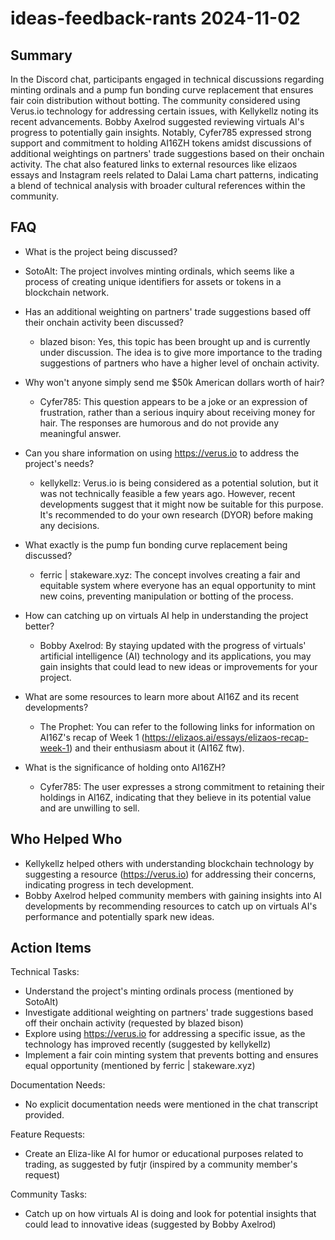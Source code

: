 # ideas-feedback-rants 2024-11-02

## Summary

In the Discord chat, participants engaged in technical discussions regarding minting ordinals and a pump fun bonding curve replacement that ensures fair coin distribution without botting. The community considered using Verus.io technology for addressing certain issues, with Kellykellz noting its recent advancements. Bobby Axelrod suggested reviewing virtuals AI's progress to potentially gain insights. Notably, Cyfer785 expressed strong support and commitment to holding AI16ZH tokens amidst discussions of additional weightings on partners' trade suggestions based on their onchain activity. The chat also featured links to external resources like elizaos essays and Instagram reels related to Dalai Lama chart patterns, indicating a blend of technical analysis with broader cultural references within the community.

## FAQ

- What is the project being discussed?
- SotoAlt: The project involves minting ordinals, which seems like a process of creating unique identifiers for assets or tokens in a blockchain network.

- Has an additional weighting on partners' trade suggestions based off their onchain activity been discussed?

    - blazed bison: Yes, this topic has been brought up and is currently under discussion. The idea is to give more importance to the trading suggestions of partners who have a higher level of onchain activity.

- Why won't anyone simply send me $50k American dollars worth of hair?

    - Cyfer785: This question appears to be a joke or an expression of frustration, rather than a serious inquiry about receiving money for hair. The responses are humorous and do not provide any meaningful answer.

- Can you share information on using https://verus.io to address the project's needs?

    - kellykellz: Verus.io is being considered as a potential solution, but it was not technically feasible a few years ago. However, recent developments suggest that it might now be suitable for this purpose. It's recommended to do your own research (DYOR) before making any decisions.

- What exactly is the pump fun bonding curve replacement being discussed?

    - ferric | stakeware.xyz: The concept involves creating a fair and equitable system where everyone has an equal opportunity to mint new coins, preventing manipulation or botting of the process.

- How can catching up on virtuals AI help in understanding the project better?

    - Bobby Axelrod: By staying updated with the progress of virtuals' artificial intelligence (AI) technology and its applications, you may gain insights that could lead to new ideas or improvements for your project.

- What are some resources to learn more about AI16Z and its recent developments?

    - The Prophet: You can refer to the following links for information on AI16Z's recap of Week 1 (https://elizaos.ai/essays/elizaos-recap-week-1) and their enthusiasm about it (AI16Z ftw).

- What is the significance of holding onto AI16ZH?
    - Cyfer785: The user expresses a strong commitment to retaining their holdings in AI16Z, indicating that they believe in its potential value and are unwilling to sell.

## Who Helped Who

- Kellykellz helped others with understanding blockchain technology by suggesting a resource (https://verus.io) for addressing their concerns, indicating progress in tech development.
- Bobby Axelrod helped community members with gaining insights into AI developments by recommending resources to catch up on virtuals AI's performance and potentially spark new ideas.

## Action Items

Technical Tasks:

- Understand the project's minting ordinals process (mentioned by SotoAlt)
- Investigate additional weighting on partners' trade suggestions based off their onchain activity (requested by blazed bison)
- Explore using https://verus.io for addressing a specific issue, as the technology has improved recently (suggested by kellykellz)
- Implement a fair coin minting system that prevents botting and ensures equal opportunity (mentioned by ferric | stakeware.xyz)

Documentation Needs:

- No explicit documentation needs were mentioned in the chat transcript provided.

Feature Requests:

- Create an Eliza-like AI for humor or educational purposes related to trading, as suggested by futjr (inspired by a community member's request)

Community Tasks:

- Catch up on how virtuals AI is doing and look for potential insights that could lead to innovative ideas (suggested by Bobby Axelrod)
